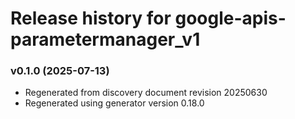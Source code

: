 # Release history for google-apis-parametermanager_v1

### v0.1.0 (2025-07-13)

* Regenerated from discovery document revision 20250630
* Regenerated using generator version 0.18.0


